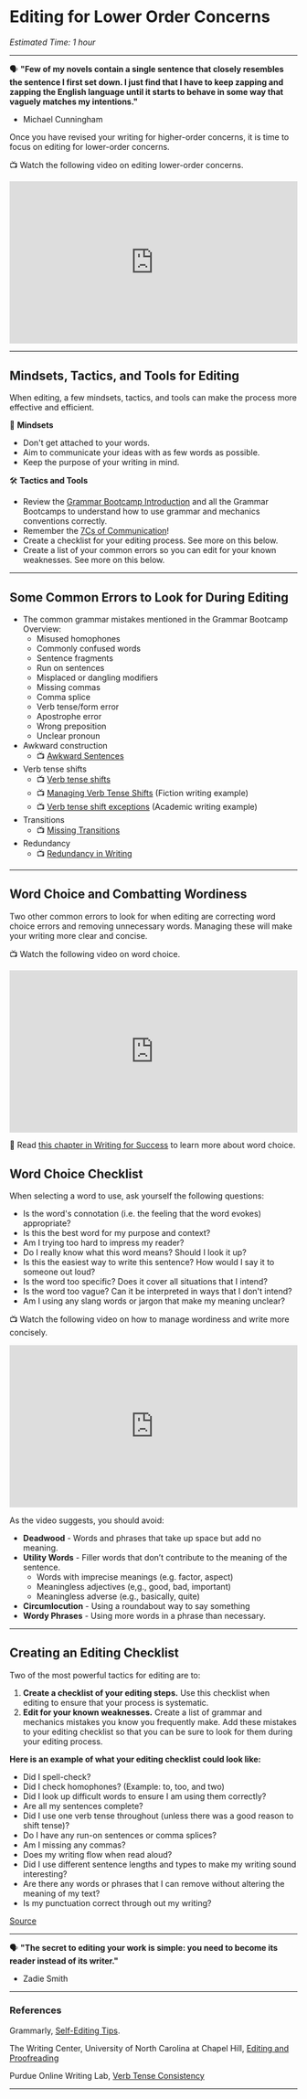 # Editing for Lower Order Concerns

*Estimated Time: 1 hour*

---

<aside>


🗣 **"Few of my novels contain a single sentence that closely resembles the sentence I first set down. I just find that I have to keep zapping and zapping the English language until it starts to behave in some way that vaguely matches my intentions."**

- Michael Cunningham
</aside>

Once you have revised your writing for higher-order concerns, it is time to focus on editing for lower-order concerns.

<aside>

📺 Watch the following video on editing lower-order concerns.

</aside>

<div style="position: relative; padding-bottom: 56.25%; height: 0;"><iframe src="https://www.youtube.com/embed/RWlpEHzraeI?start=154" title="YouTube video player" frameborder="0" allow="accelerometer; autoplay; clipboard-write; encrypted-media; gyroscope; picture-in-picture" allowfullscreen style="position: absolute; top: 0; left: 0; width: 100%; height: 100%;"></iframe></div> 

---

## Mindsets, Tactics, and Tools for Editing

When editing, a few mindsets, tactics, and tools can make the process more effective and efficient.

🧠 **Mindsets**

- Don't get attached to your words.
- Aim to communicate your ideas with as few words as possible.
- Keep the purpose of your writing in mind.

🛠 **Tactics and Tools**

- Review the [Grammar Bootcamp Introduction](/communicating-for-success/overview-of-grammar-bootcamps.md) and all the Grammar Bootcamps to understand how to use grammar and mechanics conventions correctly.
- Remember the [7Cs of Communication](/communicating-for-success/introduction-to-the-communication-process.md)!
- Create a checklist for your editing process. See more on this below.
- Create a list of your common errors so you can edit for your known weaknesses. See more on this below.

---

## Some Common Errors to Look for During Editing

- The common grammar mistakes mentioned in the Grammar Bootcamp Overview:
    - Misused homophones
    - Commonly confused words
    - Sentence fragments
    - Run on sentences
    - Misplaced or dangling modifiers
    - Missing commas
    - Comma splice
    - Verb tense/form error
    - Apostrophe error
    - Wrong preposition
    - Unclear pronoun
- Awkward construction
    - 📺 [Awkward Sentences](https://youtu.be/DRffCEN37UU)
- Verb tense shifts
    - 📺 [Verb tense shifts](https://youtu.be/ygWwyxKjUW4?t=5)
    - 📺 [Managing Verb Tense Shifts](https://youtu.be/TPNgO6ZmvZs?t=53) (Fiction writing example)
    - 📺 [Verb tense shift exceptions](https://youtu.be/CXzVFtEGpe4) (Academic writing example)
- Transitions
    - 📺 [Missing Transitions](https://youtu.be/REFngfTzyBM?t=10)
- Redundancy
    - 📺 [Redundancy in Writing](https://youtu.be/CIkf97S3VfA)

---

## Word Choice and Combatting Wordiness

Two other common errors to look for when editing are correcting word choice errors and removing unnecessary words. Managing these will make your writing more clear and concise.

<aside>

📺 Watch the following video on word choice.

</aside>

<div style="position: relative; padding-bottom: 56.25%; height: 0;"><iframe src="https://www.youtube.com/embed/urEh4_fTtao" title="YouTube video player" frameborder="0" allow="accelerometer; autoplay; clipboard-write; encrypted-media; gyroscope; picture-in-picture" allowfullscreen style="position: absolute; top: 0; left: 0; width: 100%; height: 100%;"></iframe></div> 


<aside>

📖 Read [this chapter in Writing for Success](https://open.lib.umn.edu/writingforsuccess/chapter/4-3-word-choice/) to learn more about word choice.

</aside>

## Word Choice Checklist

When selecting a word to use, ask yourself the following questions:

- Is the word's connotation (i.e. the feeling that the word evokes) appropriate?
- Is this the best word for my purpose and context?
- Am I trying too hard to impress my reader?
- Do I really know what this word means? Should I look it up?
- Is this the easiest way to write this sentence? How would I say it to someone out loud?
- Is the word too specific? Does it cover all situations that I intend?
- Is the word too vague? Can it be interpreted in ways that I don't intend?
- Am I using any slang words or jargon that make my meaning unclear?

<aside>

📺 Watch the following video on how to manage wordiness and write more concisely.

</aside>

<div style="position: relative; padding-bottom: 56.25%; height: 0;"><iframe src="https://www.youtube.com/embed/RDpgpgsPc_k" title="YouTube video player" frameborder="0" allow="accelerometer; autoplay; clipboard-write; encrypted-media; gyroscope; picture-in-picture" allowfullscreen style="position: absolute; top: 0; left: 0; width: 100%; height: 100%;"></iframe></div> 

As the video suggests, you should avoid:

- **Deadwood** - Words and phrases that take up space but add no meaning.
- **Utility Words** - Filler words that don’t contribute to the meaning of the sentence. 
    - Words with imprecise meanings (e.g. factor, aspect)
    - Meaningless adjectives (e,g., good, bad, important)
    - Meaningless adverse (e.g., basically, quite)
- **Circumlocution** - Using a roundabout way to say something
- **Wordy Phrases** - Using more words in a phrase than necessary.

---

## Creating an Editing Checklist

Two of the most powerful tactics for editing are to:

1. **Create a checklist of your editing steps.** Use this checklist when editing to ensure that your process is systematic.
2. **Edit for your known weaknesses.** Create a list of grammar and mechanics mistakes you know you frequently make. Add these mistakes to your editing checklist so that you can be sure to look for them during your editing process.

**Here is an example of what your editing checklist could look like:**

- Did I spell-check?
- Did I check homophones? (Example: to, too, and two)
- Did I look up difficult words to ensure I am using them correctly?
- Are all my sentences complete?
- Did I use one verb tense throughout (unless there was a good reason to shift tense)?
- Do I have any run-on sentences or comma splices?
- Am I missing any commas?
- Does my writing flow when read aloud?
- Did I use different sentence lengths and types to make my writing sound interesting?
- Are there any words or phrases that I can remove without altering the meaning of my text?
- Is my punctuation correct through out my writing?

[Source](https://openoregon.pressbooks.pub/wrd/back-matter/grammar-and-style/)

---

<aside>

🗣 **"The secret to editing your work is simple: you need to become its reader instead of its writer."**

- Zadie Smith
</aside>

---

### References

Grammarly, [Self-Editing Tips](https://www.grammarly.com/blog/self-editing-tips/).

The Writing Center, University of North Carolina at Chapel Hill, [Editing and Proofreading](https://writingcenter.unc.edu/tips-and-tools/editing-and-proofreading/)

Purdue Online Writing Lab, [Verb Tense Consistency](https://owl.purdue.edu/owl/general_writing/grammar/verb_tenses/verb_tense_consistency.html)

---
